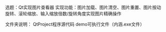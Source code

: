 选题：Qt实现图片查看器
实现功能：图片加载、图片清空、图片重置、图片按动旋转、滚轮缩放、输入缩放倍数/旋转角度实现图片精确操作

文件夹说明：
    QtProject程序源代码
    demo可执行文件（内涵.exe文件）
    
